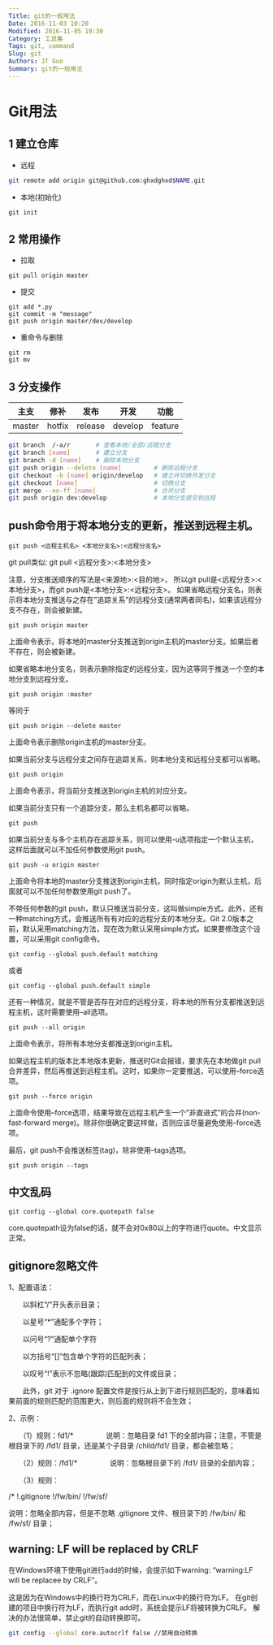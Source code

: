 ```yaml
---
Title: git的一般用法
Date: 2016-11-03 10:20
Modified: 2016-11-05 19:30
Category: 工具集
Tags: git, command
Slug: git
Authors: JT Guo
Summary: git的一般用法
---
```

# Git用法

## 1 建立仓库

+ 远程

```bash
git remote add origin git@github.com:ghxdghxd$NAME.git
```

+ 本地(初始化)

```shell
git init
```

## 2 常用操作

+ 拉取

```shell
git pull origin master
```

+ 提交

```shell
git add *.py
git commit -m "message"
git push origin master/dev/develop
```

<!--more-->

+ 重命令与删除

```shell
git rm
git mv
```

## 3 分支操作

|主支|修补|发布|开发|功能|
|:---:|:---:|:---:|:---:|:---:|
|master|hotfix|release|develop|feature|

```bash
git branch  /-a/r       # 查看本地/全部/远程分支
git branch [name]       # 建立分支
git branch -d [name]    # 删除本地分支
git push origin --delete [name]         # 删除远程分支
git checkout -b [name] origin/develop   # 建立并切换开发分支
git checkout [name]                     # 切换分支
git merge --no-ff [name]                # 合并分支
git push origin dev:develop             # 本地分支提交到远程
```

## push命令用于将本地分支的更新，推送到远程主机。

    git push <远程主机名> <本地分支名>:<远程分支名>

git pull类似:
    git pull <远程分支>:<本地分支>

注意，分支推送顺序的写法是<来源地>:<目的地>，
所以git pull是<远程分支>:<本地分支>，而git push是<本地分支>:<远程分支>。
如果省略远程分支名，则表示将本地分支推送与之存在”追踪关系”的远程分支(通常两者同名)，如果该远程分支不存在，则会被新建。

    git push origin master

上面命令表示，将本地的master分支推送到origin主机的master分支。如果后者不存在，则会被新建。

如果省略本地分支名，则表示删除指定的远程分支，因为这等同于推送一个空的本地分支到远程分支。

    git push origin :master

等同于

    git push origin --delete master

上面命令表示删除origin主机的master分支。

如果当前分支与远程分支之间存在追踪关系，则本地分支和远程分支都可以省略。

    git push origin
上面命令表示，将当前分支推送到origin主机的对应分支。

如果当前分支只有一个追踪分支，那么主机名都可以省略。

    git push
如果当前分支与多个主机存在追踪关系，则可以使用-u选项指定一个默认主机，这样后面就可以不加任何参数使用git push。

    git push -u origin master
上面命令将本地的master分支推送到origin主机，同时指定origin为默认主机，后面就可以不加任何参数使用git push了。

不带任何参数的git push，默认只推送当前分支，这叫做simple方式。此外，还有一种matching方式，会推送所有有对应的远程分支的本地分支。Git 2.0版本之前，默认采用matching方法，现在改为默认采用simple方式。如果要修改这个设置，可以采用git config命令。

    git config --global push.default matching

或者

    git config --global push.default simple

还有一种情况，就是不管是否存在对应的远程分支，将本地的所有分支都推送到远程主机，这时需要使用–all选项。

    git push --all origin
上面命令表示，将所有本地分支都推送到origin主机。

如果远程主机的版本比本地版本更新，推送时Git会报错，要求先在本地做git pull合并差异，然后再推送到远程主机。这时，如果你一定要推送，可以使用–force选项。

    git push --force origin
上面命令使用–force选项，结果导致在远程主机产生一个”非直进式”的合并(non-fast-forward merge)。除非你很确定要这样做，否则应该尽量避免使用–force选项。

最后，git push不会推送标签(tag)，除非使用–tags选项。

    git push origin --tags

## 中文乱码

```shell
git config --global core.quotepath false
```

core.quotepath设为false的话，就不会对0x80以上的字符进行quote。中文显示正常。

## gitignore忽略文件

1、配置语法：

　　以斜杠“/”开头表示目录；

　　以星号“*”通配多个字符；

　　以问号“?”通配单个字符

　　以方括号“[]”包含单个字符的匹配列表；

　　以叹号“!”表示不忽略(跟踪)匹配到的文件或目录；

　　此外，git 对于 .ignore 配置文件是按行从上到下进行规则匹配的，意味着如果前面的规则匹配的范围更大，则后面的规则将不会生效；

2、示例：

　　（1）规则：fd1/*
　　　　  说明：忽略目录 fd1 下的全部内容；注意，不管是根目录下的 /fd1/ 目录，还是某个子目录 /child/fd1/ 目录，都会被忽略；

　　（2）规则：/fd1/*
　　　　  说明：忽略根目录下的 /fd1/ 目录的全部内容；

　　（3）规则：

/*
!.gitignore
!/fw/bin/
!/fw/sf/

说明：忽略全部内容，但是不忽略 .gitignore 文件、根目录下的 /fw/bin/ 和 /fw/sf/ 目录；

## warning: LF will be replaced by CRLF

在Windows环境下使用git进行add的时候，会提示如下warning: “warning:LF will be replacee by CRLF”。

这是因为在Windows中的换行符为CRLF，而在Linux中的换行符为LF。
在git创建的项目中换行符为LF，而执行git add时，系统会提示LF将被转换为CRLF。
解决的办法很简单，禁止git的自动转换即可。

```bash
git config --global core.autocrlf false //禁用自动转换
```